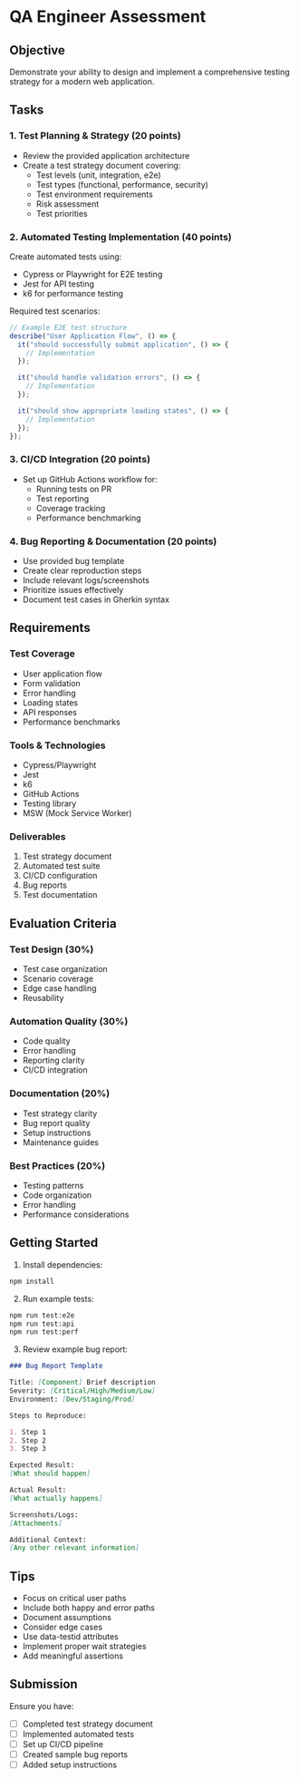 # QA Engineer Assessment

## Objective

Demonstrate your ability to design and implement a comprehensive testing strategy for a modern web application.

## Tasks

### 1. Test Planning & Strategy (20 points)

- Review the provided application architecture
- Create a test strategy document covering:
  - Test levels (unit, integration, e2e)
  - Test types (functional, performance, security)
  - Test environment requirements
  - Risk assessment
  - Test priorities

### 2. Automated Testing Implementation (40 points)

Create automated tests using:

- Cypress or Playwright for E2E testing
- Jest for API testing
- k6 for performance testing

Required test scenarios:

```typescript
// Example E2E test structure
describe("User Application Flow", () => {
  it("should successfully submit application", () => {
    // Implementation
  });

  it("should handle validation errors", () => {
    // Implementation
  });

  it("should show appropriate loading states", () => {
    // Implementation
  });
});
```

### 3. CI/CD Integration (20 points)

- Set up GitHub Actions workflow for:
  - Running tests on PR
  - Test reporting
  - Coverage tracking
  - Performance benchmarking

### 4. Bug Reporting & Documentation (20 points)

- Use provided bug template
- Create clear reproduction steps
- Include relevant logs/screenshots
- Prioritize issues effectively
- Document test cases in Gherkin syntax

## Requirements

### Test Coverage

- User application flow
- Form validation
- Error handling
- Loading states
- API responses
- Performance benchmarks

### Tools & Technologies

- Cypress/Playwright
- Jest
- k6
- GitHub Actions
- Testing library
- MSW (Mock Service Worker)

### Deliverables

1. Test strategy document
2. Automated test suite
3. CI/CD configuration
4. Bug reports
5. Test documentation

## Evaluation Criteria

### Test Design (30%)

- Test case organization
- Scenario coverage
- Edge case handling
- Reusability

### Automation Quality (30%)

- Code quality
- Error handling
- Reporting clarity
- CI/CD integration

### Documentation (20%)

- Test strategy clarity
- Bug report quality
- Setup instructions
- Maintenance guides

### Best Practices (20%)

- Testing patterns
- Code organization
- Error handling
- Performance considerations

## Getting Started

1. Install dependencies:

```bash
npm install
```

2. Run example tests:

```bash
npm run test:e2e
npm run test:api
npm run test:perf
```

3. Review example bug report:

```markdown
### Bug Report Template

Title: [Component] Brief description
Severity: [Critical/High/Medium/Low]
Environment: [Dev/Staging/Prod]

Steps to Reproduce:

1. Step 1
2. Step 2
3. Step 3

Expected Result:
[What should happen]

Actual Result:
[What actually happens]

Screenshots/Logs:
[Attachments]

Additional Context:
[Any other relevant information]
```

## Tips

- Focus on critical user paths
- Include both happy and error paths
- Document assumptions
- Consider edge cases
- Use data-testid attributes
- Implement proper wait strategies
- Add meaningful assertions

## Submission

Ensure you have:

- [ ] Completed test strategy document
- [ ] Implemented automated tests
- [ ] Set up CI/CD pipeline
- [ ] Created sample bug reports
- [ ] Added setup instructions

